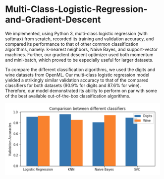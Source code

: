 # Multi-Class-Logistic-Regression-and-Gradient-Descent

We implemented, using Python 3, multi-class logistic regression (with softmax) from scratch, recorded its training and validation accuracy, and compared its performance to that of other common classification algorithms, namely: k-nearest neighbors, Naive Bayes, and support-vector machines. Further, our gradient descent optimizer used both momentum and mini-batch, which proved to be especially useful for larger datasets. 

To compare the different classification algorithms, we used the digits and wine datasets from OpenML. Our multi-class logistic regression model yielded a strikingly similar validation accuracy to that of the compared classifiers for both datasets (90.9% for digits and 87.6% for wine). Therefore, our model demonstrated its ability to perform on par with some of the best available out-of-the-box classification algorithms.

<img src="preview.png" width="500">
